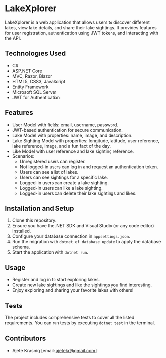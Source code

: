 # LakeXplorer

LakeXplorer is a web application that allows users to discover different lakes, view lake details, and share their lake sightings. It provides features for user registration, authentication using JWT tokens, and interacting with the API.

## Technologies Used
- C#
- ASP.NET Core
- MVC, Razor, Blazor
- HTML5, CSS3, JavaScript
- Entity Framework
- Microsoft SQL Server
- JWT for Authentication

## Features
- User Model with fields: email, username, password.
- JWT-based authentication for secure communication.
- Lake Model with properties: name, image, and description.
- Lake Sighting Model with properties: longitude, latitude, user reference, lake reference, image, and a fun fact of the day.
- Like Model with user reference and lake sighting reference.
- Scenarios:
  - Unregistered users can register.
  - Not logged-in users can log in and request an authentication token.
  - Users can see a list of lakes.
  - Users can see sightings for a specific lake.
  - Logged-in users can create a lake sighting.
  - Logged-in users can like a lake sighting.
  - Logged-in users can delete their lake sightings and likes.

## Installation and Setup
1. Clone this repository.
2. Ensure you have the .NET SDK and Visual Studio (or any code editor) installed.
3. Configure your database connection in `appsettings.json`.
4. Run the migration with `dotnet ef database update` to apply the database schema.
5. Start the application with `dotnet run`.

## Usage
- Register and log in to start exploring lakes.
- Create new lake sightings and like the sightings you find interesting.
- Enjoy exploring and sharing your favorite lakes with others!

## Tests
The project includes comprehensive tests to cover all the listed requirements. You can run tests by executing `dotnet test` in the terminal.

## Contributors
- Ajete Krasniq [email: ajetekr@gmail.com]

